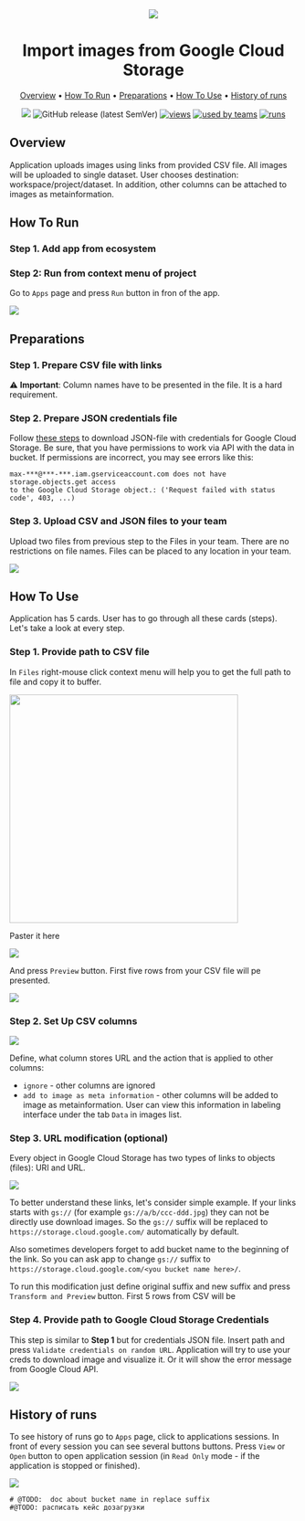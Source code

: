 <div align="center" markdown>

<img src="https://i.imgur.com/MwQqR5r.png"/>

# Import images from Google Cloud Storage

<p align="center">

  <a href="#Overview">Overview</a> •
  <a href="#How-To-Run">How To Run</a> •
  <a href="#Preparations">Preparations</a> •
  <a href="#How-To-Use">How To Use</a> •
  <a href="#History-Of-Runs">History of runs</a>
</p>

[![](https://img.shields.io/badge/slack-chat-green.svg?logo=slack)](https://supervise.ly/slack)
![GitHub release (latest SemVer)](https://img.shields.io/github/v/release/supervisely-ecosystem/import-from-google-cloud-storage)
[![views](https://app.supervise.ly/public/api/v3/ecosystem.counters?repo=supervisely-ecosystem/import-from-google-cloud-storage&counter=views&label=views)](https://supervise.ly)
[![used by teams](https://app.supervise.ly/public/api/v3/ecosystem.counters?repo=supervisely-ecosystem/import-from-google-cloud-storage&counter=downloads&label=used%20by%20teams)](https://supervise.ly)
[![runs](https://app.supervise.ly/public/api/v3/ecosystem.counters?repo=supervisely-ecosystem/import-from-google-cloud-storage&counter=runs&label=runs&123)](https://supervise.ly)

</div>

## Overview

Application uploads images using links from provided CSV file. All images will be uploaded to single dataset. User chooses destination: workspace/project/dataset.  In addition, other columns can be attached to images as metainformation. 

## How To Run

### Step 1. Add app from ecosystem

### Step 2: Run from context menu of project

Go to `Apps` page and press `Run` button in fron of the app.

<img src="https://i.imgur.com/2HciaQv.png"/>

## Preparations

### Step 1. Prepare CSV file with links
⚠️ **Important**: Column names have to be presented in the file. It is a hard requirement.  

### Step 2. Prepare JSON credentials file

Follow [these steps](https://cloud.google.com/docs/authentication/getting-started) to download JSON-file with credentials for Google Cloud Storage. Be sure, that you have permissions to work via API with the data in bucket. If permissions are incorrect, you may see errors like this:

```
max-***@***-***.iam.gserviceaccount.com does not have storage.objects.get access 
to the Google Cloud Storage object.: ('Request failed with status code', 403, ...)
```

### Step 3. Upload CSV and JSON files to your team

Upload two files from previous step to the Files in your team. There are no restrictions on file names. Files can be placed to any location in your team.

<img src="https://i.imgur.com/XNCEIJj.png"/>

## How To Use

Application has 5 cards. User has to go through all these cards (steps). Let's take a look at every step.

### Step 1. Provide path to CSV file

In `Files` right-mouse click context menu will help you to get the full path to file and copy it to buffer. 

<img src="https://i.imgur.com/VuBOyH7.png" height="400"/>

Paster it here

<img src="https://i.imgur.com/b5CUCZH.png"/>

And press `Preview` button. First five rows from your CSV file will pe presented. 

<img src="https://i.imgur.com/UIxbL8s.png"/>

### Step 2. Set Up CSV columns

<img src="https://i.imgur.com/MDciSf1.png"/>

Define, what column stores URL and the action that is applied to other columns:
- `ignore` - other columns are ignored
- `add to image as meta information` - other columns will be added to image as metainformation. User can view this information in labeling interface under the tab `Data` in images list.


### Step 3. URL modification (optional)

Every object in Google Cloud Storage has two types of links to objects (files): URI and URL.  

<img src="https://i.imgur.com/GmWXfki.png"/>

To better understand these links, let's consider simple example. If your links starts with `gs://` (for example `gs://a/b/ccc-ddd.jpg`) they can not be directly use download images. So the `gs://` suffix will be replaced to `https://storage.cloud.google.com/` automatically by default. 

Also sometimes developers forget to add bucket name to the beginning of the link. So you can ask app to change `gs://` suffix to `https://storage.cloud.google.com/<you bucket name here>/`.

To run this modification just define original suffix and new suffix and press `Transform and Preview` button. First 5 rows from CSV will be 

### Step 4. Provide path to Google Cloud Storage Credentials

This step is similar to **Step 1** but for credentials JSON file. Insert path and press `Validate credentials on random URL`. Application will try to use your creds to download image and visualize it. Or it will show the error message from Google Cloud API. 

<img src="https://i.imgur.com/wUf7Afd.png"/>

## History of runs

To see history of runs go to `Apps` page, click to applications sessions. In front of every session you can see several buttons buttons. Press `View` or `Open` button to open application session (in `Read Only` mode - if the application is stopped or finished).

<img src="https://i.imgur.com/WwdUXe4.png"/>

    # @TODO:  doc about bucket name in replace suffix
    #@TODO: расписать кейс дозагрузки
